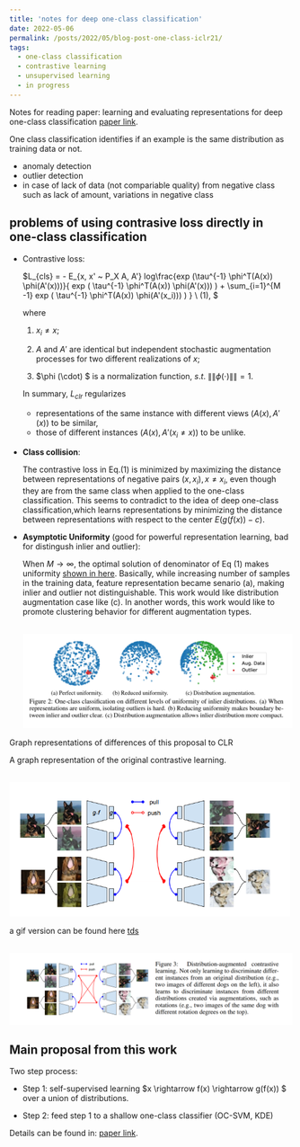```yaml
---
title: 'notes for deep one-class classification'
date: 2022-05-06
permalink: /posts/2022/05/blog-post-one-class-iclr21/
tags:
  - one-class classification
  - contrastive learning
  - unsupervised learning
  - in progress
---
```


Notes for reading paper: learning and evaluating representations for deep one-class classification [paper link](https://arxiv.org/abs/2011.02578).

One class classification identifies if an example is the same distribution as training data or not.

* anomaly detection
* outlier detection
* in case of lack of data (not compariable quality) from negative class such as lack of amount, variations in negative class

problems of using contrasive loss directly in one-class classification
---

- Contrastive loss:

  $L_{cls} = - E_{x, x' ~ P_X A, A'} log\frac{exp (\tau^{-1} \phi^T(A(x)) \phi(A'(x)))}{ exp ( \tau^{-1} \phi^T(A(x)) \phi(A'(x))) ) + \sum_{i=1}^{M -1}  exp ( \tau^{-1} \phi^T(A(x)) \phi(A'(x_i))) ) }  \ (1), $
  
  where  
  1. $x_i \neq x$;

  2. $A$ and $A'$ are identical but independent stochastic augmentation processes for two different realizations of $x$;

  3. $\phi (\cdot) $ is a normalization function, $s.t.$ $\|\| \phi (\cdot) \|\| = 1.$

  In summary, $L_{clr}$ regularizes 
  - representations of the same instance with different views $(A(x),A'(x))$ to be similar,
  - those of different instances
  $(A(x),A'(x_i \neq x))$ to be unlike.


- **Class collision**:

  The contrastive loss in Eq.(1) is minimized by maximizing the distance between representations of negative pairs $(x,x_i),x \neq x_i$, even though they are from the same class when applied to the one-class classification. This seems to contradict to the idea of deep one-class classification,which learns representations by minimizing the distance between representations with respect to the center $E (g ( f(x) ) - c)$. 

- **Asymptotic Uniformity** (good for powerful representation learning, bad for distingush inlier and outlier): 

  When $M \rightarrow \infty$, the optimal solution of denominator of Eq (1) makes uniformity [shown in here](https://arxiv.org/abs/2005.10242). Basically, while increasing number of samples in the training data, feature representation became senario (a), making inlier and outlier not distinguishable. This work would like distribution augmentation case like (c). In another words, this work would like to promote clustering behavior for different augmentation types.

  <br/><img src='/images/\blog_one_class/uniformity_illustration.png' width="600">

  
Graph representations of differences of this proposal to CLR

A graph representation of the original contrastive learning. 
  
  <br/><img src='/images/\blog_one_class/simple_CLR_one_class.png' width="500">

a gif version can be found here [tds](https://towardsdatascience.com/understanding-contrastive-learning-d5b19fd96607) 

  <br/><img src='/images/\blog_one_class/one_class_distribution_augmentation.png' width="600">
  
  Main proposal from this work
  -

  Two step process:
  - Step 1: self-supervised learning 
  $x \rightarrow f(x) \rightarrow g(f(x)) $ over a union of distributions.

  - Step 2: feed step 1 to a shallow one-class classifier (OC-SVM, KDE)


 Details can be found in: [paper link](https://arxiv.org/abs/2011.02578).
